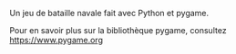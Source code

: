 Un jeu de bataille navale fait avec Python et pygame.

Pour en savoir plus sur la bibliothèque pygame, consultez https://www.pygame.org